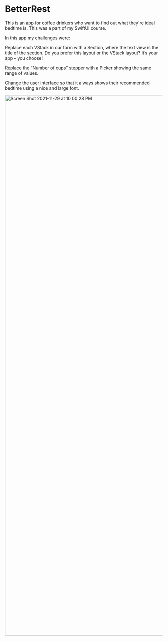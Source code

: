 # BetterRest
This is an app for coffee drinkers who want to find out what they're ideal bedtime is. This was a part of my SwiftUI course.

In this app my challenges were:

Replace each VStack in our form with a Section, where the text view is the title of the section. Do you prefer this layout or the VStack layout? It’s your app – you choose!

Replace the “Number of cups” stepper with a Picker showing the same range of values.

Change the user interface so that it always shows their recommended bedtime using a nice and large font. 

<img width="1728" alt="Screen Shot 2021-11-29 at 10 00 28 PM" src="https://user-images.githubusercontent.com/88692767/143978013-6ee032ff-215a-48b6-83af-d146ed5b5edc.png">

